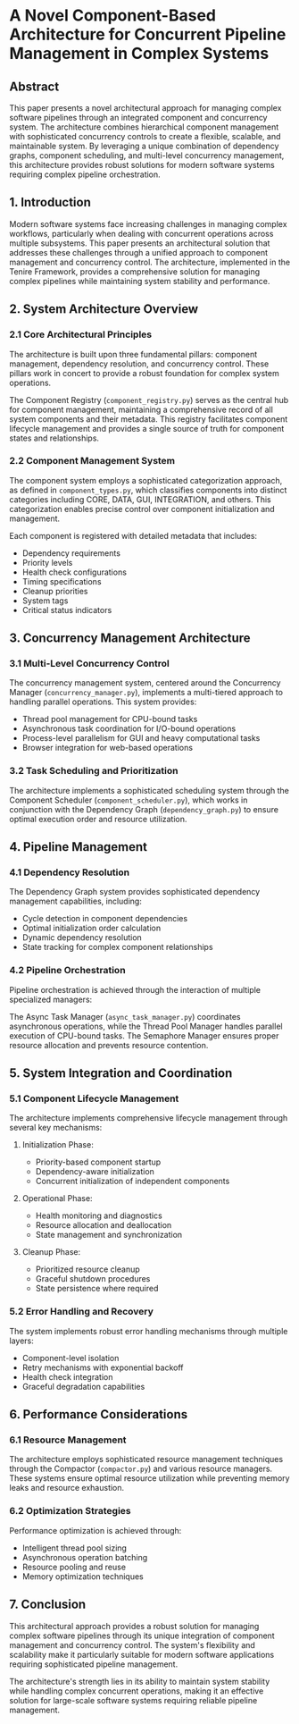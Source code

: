 # A Novel Component-Based Architecture for Concurrent Pipeline Management in Complex Systems

## Abstract

This paper presents a novel architectural approach for managing complex software pipelines through an integrated component and concurrency system. The architecture combines hierarchical component management with sophisticated concurrency controls to create a flexible, scalable, and maintainable system. By leveraging a unique combination of dependency graphs, component scheduling, and multi-level concurrency management, this architecture provides robust solutions for modern software systems requiring complex pipeline orchestration.

## 1. Introduction

Modern software systems face increasing challenges in managing complex workflows, particularly when dealing with concurrent operations across multiple subsystems. This paper presents an architectural solution that addresses these challenges through a unified approach to component management and concurrency control. The architecture, implemented in the Tenire Framework, provides a comprehensive solution for managing complex pipelines while maintaining system stability and performance.

## 2. System Architecture Overview

### 2.1 Core Architectural Principles

The architecture is built upon three fundamental pillars: component management, dependency resolution, and concurrency control. These pillars work in concert to provide a robust foundation for complex system operations.

The Component Registry (`component_registry.py`) serves as the central hub for component management, maintaining a comprehensive record of all system components and their metadata. This registry facilitates component lifecycle management and provides a single source of truth for component states and relationships.

### 2.2 Component Management System

The component system employs a sophisticated categorization approach, as defined in `component_types.py`, which classifies components into distinct categories including CORE, DATA, GUI, INTEGRATION, and others. This categorization enables precise control over component initialization and management.

Each component is registered with detailed metadata that includes:
- Dependency requirements
- Priority levels
- Health check configurations
- Timing specifications
- Cleanup priorities
- System tags
- Critical status indicators

## 3. Concurrency Management Architecture

### 3.1 Multi-Level Concurrency Control

The concurrency management system, centered around the Concurrency Manager (`concurrency_manager.py`), implements a multi-tiered approach to handling parallel operations. This system provides:

- Thread pool management for CPU-bound tasks
- Asynchronous task coordination for I/O-bound operations
- Process-level parallelism for GUI and heavy computational tasks
- Browser integration for web-based operations

### 3.2 Task Scheduling and Prioritization

The architecture implements a sophisticated scheduling system through the Component Scheduler (`component_scheduler.py`), which works in conjunction with the Dependency Graph (`dependency_graph.py`) to ensure optimal execution order and resource utilization.

## 4. Pipeline Management

### 4.1 Dependency Resolution

The Dependency Graph system provides sophisticated dependency management capabilities, including:
- Cycle detection in component dependencies
- Optimal initialization order calculation
- Dynamic dependency resolution
- State tracking for complex component relationships

### 4.2 Pipeline Orchestration

Pipeline orchestration is achieved through the interaction of multiple specialized managers:

The Async Task Manager (`async_task_manager.py`) coordinates asynchronous operations, while the Thread Pool Manager handles parallel execution of CPU-bound tasks. The Semaphore Manager ensures proper resource allocation and prevents resource contention.

## 5. System Integration and Coordination

### 5.1 Component Lifecycle Management

The architecture implements comprehensive lifecycle management through several key mechanisms:

1. Initialization Phase:
   - Priority-based component startup
   - Dependency-aware initialization
   - Concurrent initialization of independent components

2. Operational Phase:
   - Health monitoring and diagnostics
   - Resource allocation and deallocation
   - State management and synchronization

3. Cleanup Phase:
   - Prioritized resource cleanup
   - Graceful shutdown procedures
   - State persistence where required

### 5.2 Error Handling and Recovery

The system implements robust error handling mechanisms through multiple layers:

- Component-level isolation
- Retry mechanisms with exponential backoff
- Health check integration
- Graceful degradation capabilities

## 6. Performance Considerations

### 6.1 Resource Management

The architecture employs sophisticated resource management techniques through the Compactor (`compactor.py`) and various resource managers. These systems ensure optimal resource utilization while preventing memory leaks and resource exhaustion.

### 6.2 Optimization Strategies

Performance optimization is achieved through:
- Intelligent thread pool sizing
- Asynchronous operation batching
- Resource pooling and reuse
- Memory optimization techniques

## 7. Conclusion

This architectural approach provides a robust solution for managing complex software pipelines through its unique integration of component management and concurrency control. The system's flexibility and scalability make it particularly suitable for modern software applications requiring sophisticated pipeline management.

The architecture's strength lies in its ability to maintain system stability while handling complex concurrent operations, making it an effective solution for large-scale software systems requiring reliable pipeline management.